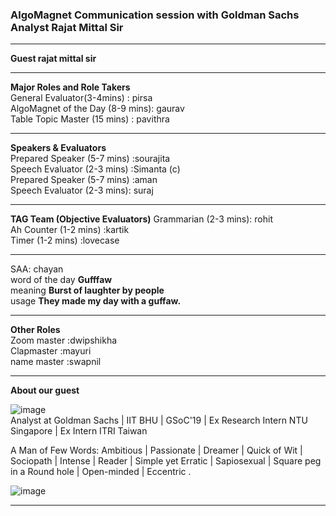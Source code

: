 ### AlgoMagnet Communication session with Goldman Sachs Analyst Rajat Mittal Sir ###                            
--------------------------------------------------------------------------------------------------------------------------------------------------------  
**Guest                	rajat mittal sir**                                                                                                                            
 
--------------------------------------------------------------------------------------------------------------------------------------------------------
**Major Roles and Role Takers**                                                                                              	
	General Evaluator(3-4mins) :	pirsa                                                                                        
	AlgoMagnet of the Day (8-9 mins):	gaurav                                                                                        
	Table Topic Master (15 mins)	: pavithra        
  
--------------------------------------------------------------------------------------------------------------------------------------------------------
**Speakers & Evaluators**                                                                                 	
	Prepared Speaker (5-7 mins)	:sourajita                                     
	Speech Evaluator (2-3 mins)	:Simanta (c)                                                  
	Prepared Speaker (5-7 mins)	:aman                                                       
	Speech Evaluator (2-3 mins):	suraj                                                                      
  
--------------------------------------------------------------------------------------------------------------------------------------------------------
**TAG Team (Objective Evaluators)**	
	Grammarian (2-3 mins):	rohit                                                      
	Ah Counter (1-2 mins)	:kartik                                                                 
	Timer (1-2 mins)	:lovecase   
  
--------------------------------------------------------------------------------------------------------------------------------------------------------
SAA:	chayan                                   
word of the day	**Gufffaw**                                                      
meaning	**Burst of laughter by people**                                                                 
usage	**They made my day with a guffaw.**                                                   
  
  --------------------------------------------------------------------------------------------------------------------------------------------------------
**Other Roles**                                       	
Zoom master	:dwipshikha                                                          
	Clapmaster	:mayuri                                                    
	name master	:swapnil                                                                         

-------------------------------------------------------------------------------------------------------------------------------------------------------
**About our guest**                        
 
![image](https://user-images.githubusercontent.com/85113970/133979113-2f81f65e-f635-4f9e-b2af-55721562900a.png)                              
Analyst at Goldman Sachs | IIT BHU | GSoC'19 | Ex Research Intern NTU Singapore | Ex Intern ITRI Taiwan                   

A Man of Few Words:
Ambitious | Passionate | Dreamer | Quick of Wit | Sociopath | Intense | Reader | Simple yet Erratic | Sapiosexual 
| Square peg in a Round hole | Open-minded | Eccentric  .                     




![image](https://user-images.githubusercontent.com/85113970/133975816-12a6d817-6bf4-43bf-8403-142a91a0eeda.png)


---------------------------------------------------------------------------------------------------------------------------------------------------------      

